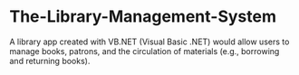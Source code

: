 # The-Library-Management-System
A library app created with VB.NET (Visual Basic .NET) would allow users to manage books, patrons, and the circulation of materials (e.g., borrowing and returning books).

